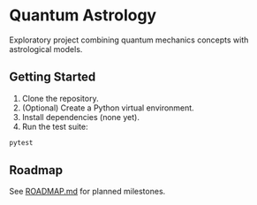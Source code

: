 # Quantum Astrology

Exploratory project combining quantum mechanics concepts with astrological models.

## Getting Started

1. Clone the repository.
2. (Optional) Create a Python virtual environment.
3. Install dependencies (none yet).
4. Run the test suite:

```bash
pytest
```

## Roadmap

See [ROADMAP.md](ROADMAP.md) for planned milestones.

